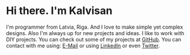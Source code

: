 
# Hi there. I'm Kalvisan

I'm programmer from Latvia, Riga. And I love to make simple yet complex designs. Also I'm always up for new projects and ideas.
I like to work with DIY projects. You can check out some of my projects at [GitHub](https://github.com/Kalvisan/kalvisan.github.io).
You can contact with me using: [E-Mail](mailto:kalvis.kolesnikovs@gmail.com) or using [LinkedIn](https://www.linkedin.com/in/kalvis-kolesnikovs-45264785) or even [Twitter](https://twitter.com/kechupslv).